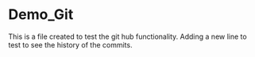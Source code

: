# Demo_Git
This is a file created to test the git hub functionality.
Adding a new line to test to see the history of the commits.
